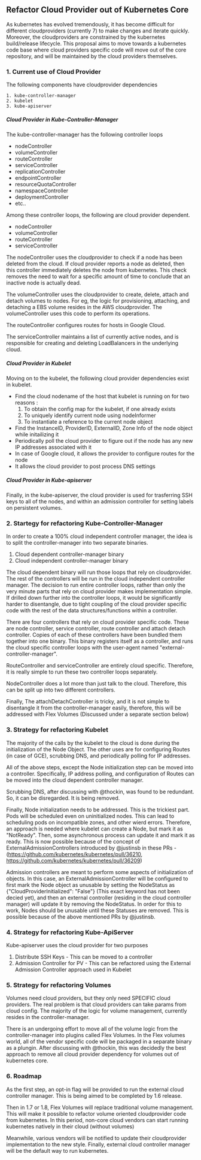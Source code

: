 ## Refactor Cloud Provider out of Kubernetes Core

As kubernetes has evolved tremendously, it has become difficult for different cloudproviders (currently 7) to make changes and iterate quickly. Moreover, the cloudproviders are constrained by the kubernetes build/release lifecycle. This proposal aims to move towards a kubernetes code base where cloud providers specific code will move out of the core repository, and will be maintained by the cloud providers themselves.

### 1. Current use of Cloud Provider

The following components have cloudprovider dependencies

    1. kube-controller-manager
    2. kubelet
    3. kube-apiserver

##### Cloud Provider in Kube-Controller-Manager
The kube-controller-manager has the following controller loops

 - nodeController
 - volumeController
 - routeController
 - serviceController
 - replicationController
 - endpointController
 - resourceQuotaController
 - namespaceController
 - deploymentController
 - etc..

Among these controller loops, the following are cloud provider dependent.

 - nodeController
 - volumeController
 - routeController
 - serviceController

The nodeController uses the cloudprovider to check if a node has been deleted from the cloud. If cloud provider reports a node as deleted, then this controller immediately deletes the node from kubernetes. This check removes the need to wait for a specific amount of time to conclude that an inactive node is actually dead. 

The volumeController uses the cloudprovider to create, delete, attach and detach volumes to nodes. For eg, the logic for provisioning, attaching, and detaching a EBS volume resides in the AWS cloudprovider. The volumeController uses this code to perform its operations.

The routeController configures routes for hosts in Google Cloud. 

The serviceController maintains a list of currently active nodes, and is responsible for creating and deleting LoadBalancers in the underlying cloud. 

##### Cloud Provider in Kubelet
Moving on to the kubelet, the following cloud provider dependencies exist in kubelet.

 - Find the cloud nodename of the host that kubelet is running on for two reasons :
      1. To obtain the config map for the kubelet, if one already exists
      2. To uniquely identify current node using nodeInformer
      3. To instantiate a reference to the current node object
 - Find the InstanceID, ProviderID, ExternalID, Zone Info of the node object while initailizing it
 - Periodically poll the cloud provider to figure out if the node has any new IP addresses associated with it 
 - In case of Google cloud, it allows the provider to configure routes for the node
 - It allows the cloud provider to post process DNS settings
 
##### Cloud Provider in Kube-apiserver
 
Finally, in the kube-apiserver, the cloud provider is used for trasferring SSH keys to all of the nodes, and within an admission controller for setting labels on persistent volumes.
 
### 2. Startegy for refactoring Kube-Controller-Manager 

In order to create a 100% cloud independent controller manager, the idea is to split the controller-manager into two separate binaries. 

1. Cloud dependent controller-manager binary
2. Cloud independent controller-manager binary

The cloud dependent binary will run those loops that rely on cloudprovider. The rest of the controllers will be run in the cloud independent controller manager. The decision to run entire controller loops, rather than only the very minute parts that rely on cloud provider makes implementation simple. If drilled down further into the controller loops, it would be significantly harder to disentangle, due to tight coupling of the cloud provider specific code with the rest of the data structures/functions within a controller.

There are four controllers that rely on cloud provider specific code. These are node controller, service controller, route controller and attach detach controller. Copies of each of these controllers have been bundled them together into one binary. This binary registers itself as a controller, and runs the cloud specific controller loops with the user-agent named "external-controller-manager".

RouteController and serviceController are entirely cloud specific. Therefore, it is really simple to run these two controller loops separately. 

NodeController does a lot more than just talk to the cloud. Therefore, this can be split up into two different controllers. 

Finally, The attachDetachController is tricky, and it is not simple to disentangle it from the controller-manager easily, therefore, this will be addressed with Flex Volumes (Discussed under a separate section below)

### 3. Strategy for refactoring Kubelet 

The majority of the calls by the kubelet to the cloud is done during the initialization of the Node Object. The other uses are for configuring Routes (in case of GCE), scrubbing DNS, and periodically polling for IP addresses. 

All of the above steps, except the Node initialization step can be moved into a controller. Specifically, IP address polling, and configuration of Routes can be moved into the cloud dependent controller manager.

Scrubbing DNS, after discussing with @thockin, was found to be redundant. So, it can be disregarded. It is being removed.

Finally, Node initialization needs to be addressed. This is the trickiest part. Pods will be scheduled even on uninitialized nodes. This can lead to scheduling pods on incompatible zones, and other wierd errors. Therefore, an approach is needed where kubelet can create a Node, but mark it as "NotReady". Then, some asynchronous process can update it and mark it as ready. This is now possible because of the concept of ExternalAdmissionControllers introduced by @justinsb in these PRs - (https://github.com/kubernetes/kubernetes/pull/36210, https://github.com/kubernetes/kubernetes/pull/36209) 

Admission controllers are meant to perform some aspects of initialization of objects. In this case, an ExternalAdmissionController will be configured to first mark the Node object as unusable by setting the NodeStatus as {"CloudProviderInitialized": "False"} (This exact keyword has not been decied yet), and then an external controller (residing in the cloud controller manager) will update it by removing the NodeStatus. In order for this to work, Nodes should be unusable until these Statuses are removed. This is possible because of the above mentioned PRs by @justinsb.

### 4. Strategy for refactoring Kube-ApiServer 

Kube-apiserver uses the cloud provider for two purposes 

1. Distribute SSH Keys - This can be moved to a controller
2. Admission Controller for PV - This can be refactored using the External Admission Controller approach used in Kubelet

### 5. Strategy for refactoring Volumes

Volumes need cloud providers, but they only need SPECIFIC cloud providers.  The real problem is that cloud providers can take params from cloud config. The majority of the logic for volume management, currently resides in the controller-manager. 

There is an undergoing effort to move all of the volume logic from the controller-manager into plugins called Flex Volumes. In the Flex volumes world, all of the vendor specific code will be packaged in a separate binary as a plungin. After discussing with @thockin, this was decidedly the best approach to remove all cloud provider dependency for volumes out of kubernetes core.

### 6. Roadmap

As the first step, an opt-in flag will be provided to run the external cloud controller manager. This is being aimed to be completed by 1.6 release. 

Then in 1.7 or 1.8, Flex Volumes will replace traditional volume management. This will make it possible to refactor volume oriented cloudprovider code from kubernetes. In this period, non-core cloud vendors can start running kubernetes natively in their cloud (without volumes)

Meanwhile, various vendors will be notified to update their cloudprovider implementation to the new style. Finally, external cloud controller manager will be the default way to run kubernetes.
